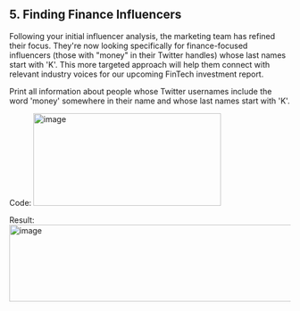 ## 5. Finding Finance Influencers
Following your initial influencer analysis, the marketing team has refined their focus. 
They're now looking specifically for finance-focused influencers (those with "money" in their Twitter handles) whose last names start with 'K'. 
This more targeted approach will help them connect with relevant industry voices for our upcoming FinTech investment report.

Print all information about people whose Twitter usernames include the word 'money' somewhere in their name and whose last names start with 'K'.

Code: <img width="336" height="166" alt="image" src="https://github.com/user-attachments/assets/14e63d64-0b02-4358-be8c-7d148d59dd4d" />

Result: <img width="1052" height="138" alt="image" src="https://github.com/user-attachments/assets/529abf5a-ae6d-48e1-915e-676e5ec843cc" />
